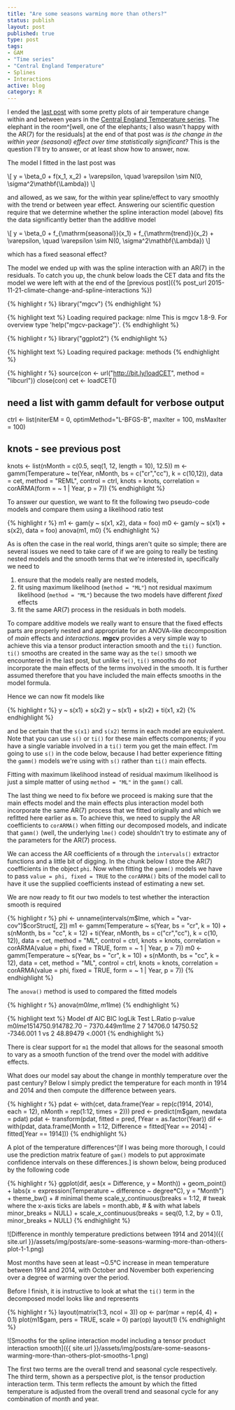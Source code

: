 ```yaml
--- 
title: "Are some seasons warming more than others?"
status: publish
layout: post
published: true
type: post
tags:
- GAM
- "Time series"
- "Central England Temperature"
- Splines
- Interactions
active: blog
category: R
---
```


I ended the [last post](/2015/11/21/climate-change-and-spline-interactions/) with some pretty plots of air temperature change within and between years in the [Central England Temperature series](http://www.metoffice.gov.uk/hadobs/hadcet/). The elephant in the room^[well, one of the elephants; I also wasn't happy with the AR(7) for the residuals] at the end of that post was *is the change in the within year (seasonal) effect over time statistically significant?* This is the question I'll try to answer, or at least show how to answer, now.

The model I fitted in the last post was

\\[ y = \\beta_0 + f(x_1, x_2) + \\varepsilon, \\quad \\varepsilon \\sim N(0, \\sigma^2\\mathbf{\\Lambda}) \\]

and allowed, as we saw, for the within year spline/effect to vary smoothly with the trend or between year effect. Answering our scientific question require that we determine whether the spline interaction model (above) fits the data significantly better than the additive model

\\[ y = \\beta_0 + f_{\\mathrm{seasonal}}(x_1) + f_{\\mathrm{trend}}(x_2) + \\varepsilon, \\quad \\varepsilon \\sim N(0, \\sigma^2\\mathbf{\\Lambda}) \\]

which has a fixed seasonal effect? 

The model we ended up with was the spline interaction with an AR(7) in the residuals. To catch you up, the chunk below loads the CET data and fits the model we were left with at the end of the [previous post]({% post_url 2015-11-21-climate-change-and-spline-interactions %})


{% highlight r %}
library("mgcv")
{% endhighlight %}



{% highlight text %}
Loading required package: nlme
This is mgcv 1.8-9. For overview type 'help("mgcv-package")'.
{% endhighlight %}



{% highlight r %}
library("ggplot2")
{% endhighlight %}



{% highlight text %}
Loading required package: methods
{% endhighlight %}



{% highlight r %}
source(con <- url("http://bit.ly/loadCET", method = "libcurl"))
close(con)
cet <- loadCET()

## need a list with gamm default for verbose output
ctrl <- list(niterEM = 0, optimMethod="L-BFGS-B", maxIter = 100, msMaxIter = 100)

## knots - see previous post
knots <- list(nMonth = c(0.5, seq(1, 12, length = 10), 12.5))
m <- gamm(Temperature ~ te(Year, nMonth, bs = c("cr","cc"), k = c(10,12)),
          data = cet, method = "REML", control = ctrl, knots = knots,
          correlation = corARMA(form = ~ 1 | Year, p = 7))
{% endhighlight %}

To answer our question, we want to fit the following two pseudo-code models and compare them using a likelihood ratio test


{% highlight r %}
m1 <- gam(y ~ s(x1, x2), data = foo)
m0 <- gam(y ~ s(x1) + s(x2), data = foo)
anova(m1, m0)
{% endhighlight %}

As is often the case in the real world, things aren't quite so simple; there are several issues we need to take care of if we are going to really be testing nested models and the smooth terms that we're interested in, specifically we need to

1. ensure that the models really are nested models,
2. fit using maximum likelihood (`method = "ML"`) not residual maximum likelihood (`method = "ML"`) because the two models have different *fixed* effects
3. fit the same AR(7) process in the residuals in both models.

To compare additive models we really want to ensure that the fixed effects parts are properly nested and appropriate for an ANOVA-like decomposition of *main* effects and *interactions*. **mgcv** provides a very simple way to achieve this via a tensor product interaction smooth and the `ti()` function. `ti()` smooths are created in the same way as the `te()` smooth we encountered in the last post, but unlike `te()`, `ti()` smooths do *not* incorporate the main effects of the terms involved in the smooth. It is further assumed therefore that you have included the main effects smooths in the model formula.

Hence we can now fit models like


{% highlight r %}
y ~ s(x1) + s(x2)
y ~ s(x1) + s(x2) + ti(x1, x2)
{% endhighlight %}

and be certain that the `s(x1)` and `s(x2)` terms in each model are equivalent. Note that you can use `s()` or `ti()` for these main effects components; if you have a single variable involved in a `ti()` term you get the main effect. I'm going to use `s()` in the code below, because I had better experience fitting the `gamm()` models we're using with `s()` rather than `ti()` main effects.

Fitting with maximum likelihood instead of residual maximum likelihood is just a simple matter of using `method = "ML"` in the `gamm()` call.

The last thing we need to fix before we proceed is making sure that the main effects model and the main effects plus interaction model both incorporate the same AR(7) process that we fitted originally and which we refitted here earlier as `m`. To achieve this, we need to supply the AR coefficients to `corARMA()` when fitting our decomposed models, and indicate that `gamm()` (well, the underlying `lme()` code) shouldn't try to estimate any of the parameters for the AR(7) process.

We can access the AR coefficients of `m` through the `intervals()` extractor functions and a little bit of digging. In the chunk below I store the AR(7) coefficients in the object `phi`. Now when fitting the `gamm()` models we have to pass `value = phi, fixed = TRUE` to the `corARMA()` bits of the model call to have it use the supplied coefficients instead of estimating a new set.

We are now ready to fit our two models to test whether the interaction smooth is required


{% highlight r %}
phi <- unname(intervals(m$lme, which = "var-cov")$corStruct[, 2])
m1 <- gamm(Temperature ~ s(Year, bs = "cr", k = 10) + s(nMonth, bs = "cc", k = 12) +
               ti(Year, nMonth, bs = c("cr","cc"), k = c(10, 12)),
           data = cet, method = "ML", control = ctrl, knots = knots,
           correlation = corARMA(value = phi, fixed = TRUE, form = ~ 1 | Year, p = 7))
m0 <- gamm(Temperature ~ s(Year, bs = "cr", k = 10) + s(nMonth, bs = "cc", k = 12),
           data = cet, method = "ML", control = ctrl, knots = knots,
           correlation = corARMA(value = phi, fixed = TRUE, form = ~ 1 | Year, p = 7))
{% endhighlight %}

The `anova()` method is used to compared the fitted models


{% highlight r %}
anova(m0$lme, m1$lme)
{% endhighlight %}



{% highlight text %}
       Model df     AIC      BIC    logLik   Test  L.Ratio p-value
m0$lme     1  5 14750.9 14782.70 -7370.449                        
m1$lme     2  7 14706.0 14750.52 -7346.001 1 vs 2 48.89479  <.0001
{% endhighlight %}

There is clear support for `m1` the model that allows for the seasonal smooth to vary as a smooth function of the trend over the model with additive effects.

What does our model say about the change in monthly temperature over the past century? Below I simply predict the temperature for each month in 1914 and 2014 and then compute the difference between years.


{% highlight r %}
pdat <- with(cet,
             data.frame(Year = rep(c(1914, 2014), each = 12),
                        nMonth = rep(1:12, times = 2)))
pred <- predict(m$gam, newdata = pdat)
pdat <- transform(pdat, fitted = pred, fYear = as.factor(Year))
dif <- with(pdat, data.frame(Month = 1:12,
                             Difference = fitted[Year == 2014] - fitted[Year == 1914]))
{% endhighlight %}

A plot of the temperature differences^[If I was being more thorough, I could use the prediction matrix feature of `gam()` models to put approximate confidence intervals on these differences.] is shown below, being produced by the following code


{% highlight r %}
ggplot(dif, aes(x = Difference, y = Month)) +
    geom_point() +
    labs(x = expression(Temperature ~ difference ~ degree*C),
         y = "Month") +
    theme_bw() +                        # minimal theme
    scale_y_continuous(breaks = 1:12,   # tweak where the x-axis ticks are
                       labels = month.abb, # & with what labels
                       minor_breaks = NULL) +
    scale_x_continuous(breaks = seq(0, 1.2, by = 0.1),
                       minor_breaks = NULL)
{% endhighlight %}

![Difference in monthly temperature predictions between 1914 and 2014]({{ site.url }}/assets/img/posts/are-some-seasons-warming-more-than-others-plot-1-1.png) 

Most months have seen at least ~0.5&deg;C increase in mean temperature between 1914 and 2014, with October and November both experiencing over a degree of warming over the period.

Before I finish, it is instructive to look at what the `ti()` term in the decomposed model looks like and represents


{% highlight r %}
layout(matrix(1:3, ncol = 3))
op <- par(mar = rep(4, 4) + 0.1)
plot(m1$gam, pers = TRUE, scale = 0)
par(op)
layout(1)
{% endhighlight %}

![Smooths for the spline interaction model including a tensor product interaction smooth]({{ site.url }}/assets/img/posts/are-some-seasons-warming-more-than-others-plot-smooths-1.png) 

The first two terms are the overall trend and seasonal cycle respectively. The third term, shown as a perspective plot, is the tensor production interaction term. This term reflects the amount by which the fitted temperature is adjusted from the overall trend and seasonal cycle for any combination of month and year. 

